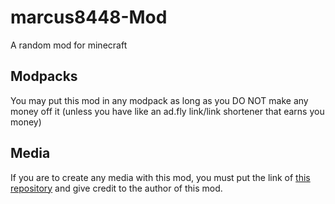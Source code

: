 # marcus8448-Mod
A random mod for minecraft

Modpacks
----------------------
You may put this mod in any modpack as long as you DO NOT make any money off it (unless you have like an ad.fly link/link shortener that earns you money)

Media
------------
If you are to create any media with this mod, you must put the link of [this repository](https://github.com/marcus8448/marcus8448-Mod) and give credit to the author of this mod.
